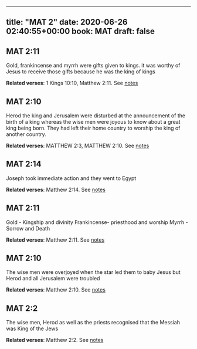 
---
title: "MAT 2"
date: 2020-06-26 02:40:55+00:00
book: MAT
draft: false
---

## MAT 2:11

Gold, frankincense and myrrh were gifts given to kings. it was worthy of Jesus to receive those gifts because he was the king of kings

**Related verses**: 1 Kings 10:10, Matthew 2:11. See [notes](https://my.bible.com/notes/3460160349402816715)


## MAT 2:10

Herod the king and Jerusalem were disturbed at the announcement of the birth of a king whereas the wise men were joyous to know about a great king being born. They had left their home country to worship the king of another country.

**Related verses**: MATTHEW 2:3, MATTHEW 2:10. See [notes](https://my.bible.com/notes/2814300255939191566)


## MAT 2:14

Joseph took immediate action and they went to Egypt

**Related verses**: Matthew 2:14. See [notes](https://my.bible.com/notes/2488880961476616282)


## MAT 2:11

Gold - Kingship and divinity
Frankincense- priesthood and worship
Myrrh - Sorrow and Death

**Related verses**: Matthew 2:11. See [notes](https://my.bible.com/notes/2488871948965896238)


## MAT 2:10

The wise men were overjoyed when the star led them to baby Jesus but Herod and all Jerusalem were troubled

**Related verses**: Matthew 2:10. See [notes](https://my.bible.com/notes/2488868743217405986)


## MAT 2:2

The wise men, Herod as well as the priests recognised that the Messiah was King of the Jews

**Related verses**: Matthew 2:2. See [notes](https://my.bible.com/notes/2488135291308335763)

